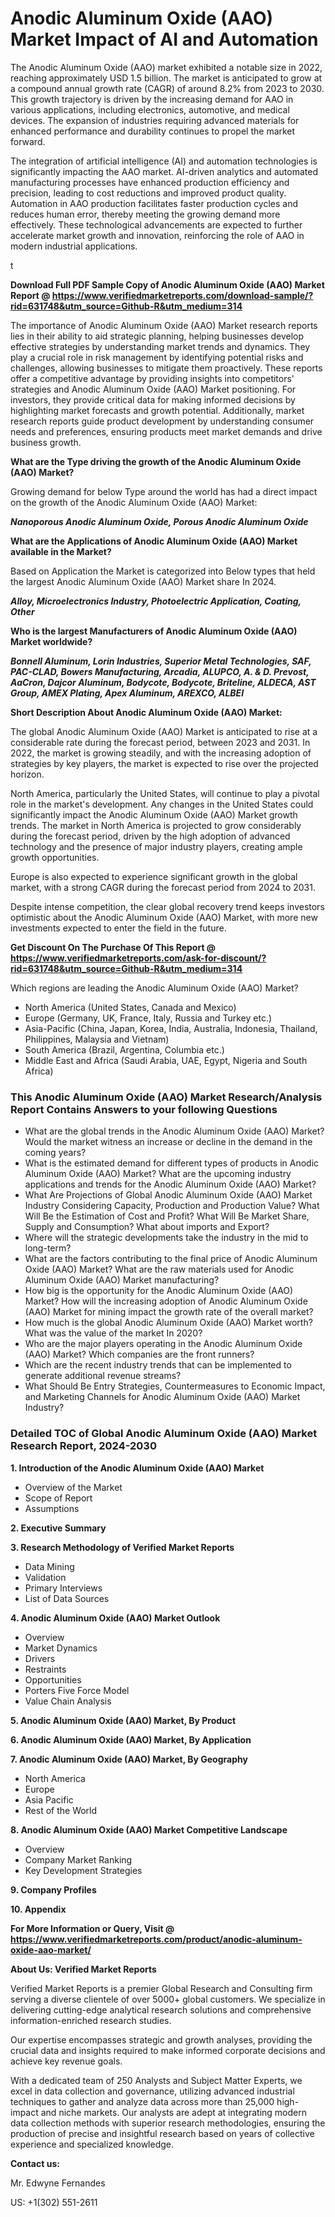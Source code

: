 <meta name="title" content="Global Anodic Aluminum Oxide (AAO) Market Impact of AI and Automation"><meta name="description" content="The Anodic Aluminum Oxide (AAO) market exhibited a notable size in 2022, reaching approximately USD 1.5 billion. The market is anticipated to grow at a compound annual"><meta name="title" content="Anodic Aluminum Oxide (AAO) Market Size, Share, Scope, Trends, Growth, Opportunities, Analysis, Forecast"><h1>Anodic Aluminum Oxide (AAO) Market Impact of AI and Automation</h1><p>The Anodic Aluminum Oxide (AAO) market exhibited a notable size in 2022, reaching approximately USD 1.5 billion. The market is anticipated to grow at a compound annual growth rate (CAGR) of around 8.2% from 2023 to 2030. This growth trajectory is driven by the increasing demand for AAO in various applications, including electronics, automotive, and medical devices. The expansion of industries requiring advanced materials for enhanced performance and durability continues to propel the market forward.</p><p>The integration of artificial intelligence (AI) and automation technologies is significantly impacting the AAO market. AI-driven analytics and automated manufacturing processes have enhanced production efficiency and precision, leading to cost reductions and improved product quality. Automation in AAO production facilitates faster production cycles and reduces human error, thereby meeting the growing demand more effectively. These technological advancements are expected to further accelerate market growth and innovation, reinforcing the role of AAO in modern industrial applications.</p>t</p><p id="" class=""><strong>Download Full PDF Sample Copy of Anodic Aluminum Oxide (AAO) Market Report @ <a href="https://www.verifiedmarketreports.com/download-sample/?rid=631748&utm_source=Github-R&utm_medium=314" target="_blank">https://www.verifiedmarketreports.com/download-sample/?rid=631748&utm_source=Github-R&utm_medium=314</a></strong></p><p>The importance of&nbsp;Anodic Aluminum Oxide (AAO) Market research reports lies in their ability to aid strategic planning, helping businesses develop effective strategies by understanding market trends and dynamics. They play a crucial role in risk management by identifying potential risks and challenges, allowing businesses to mitigate them proactively. These reports offer a competitive advantage by providing insights into competitors' strategies and Anodic Aluminum Oxide (AAO) Market positioning. For investors, they provide critical data for making informed decisions by highlighting market forecasts and growth potential. Additionally, market research reports guide product development by understanding consumer needs and preferences, ensuring products meet market demands and drive business growth.</p><p><strong>What are the&nbsp;Type driving the growth of the Anodic Aluminum Oxide (AAO) Market?</strong></p><p id="" class="">Growing demand for below Type around the world has had a direct impact on the growth of the Anodic Aluminum Oxide (AAO) Market:</p><em><strong>Nanoporous Anodic Aluminum Oxide, Porous Anodic Aluminum Oxide</strong></em></p><strong>What are the&nbsp;Applications&nbsp;of Anodic Aluminum Oxide (AAO) Market available in the Market?</strong></p><p id="" class="">Based on Application the Market is categorized into Below types that held the largest Anodic Aluminum Oxide (AAO) Market share In 2024.</p><em><strong>Alloy, Microelectronics Industry, Photoelectric Application, Coating, Other</strong></em></p><strong>Who is the largest Manufacturers of Anodic Aluminum Oxide (AAO) Market worldwide?</strong></p><p><em><strong>Bonnell Aluminum, Lorin Industries, Superior Metal Technologies, SAF, PAC-CLAD, Bowers Manufacturing, Arcadia, ALUPCO, A. & D. Prevost, AaCron, Dajcor Aluminum, Bodycote, Bodycote, Briteline, ALDECA, AST Group, AMEX Plating, Apex Aluminum, AREXCO, ALBEI</strong></em></p><p id="" class=""><strong>Short Description About Anodic Aluminum Oxide (AAO) Market:</strong></p><p>The global Anodic Aluminum Oxide (AAO) Market is anticipated to rise at a considerable rate during the forecast period, between 2023 and 2031. In 2022, the market is growing steadily, and with the increasing adoption of strategies by key players, the market is expected to rise over the projected horizon.</p><p>North America, particularly the United States, will continue to play a pivotal role in the market's development. Any changes in the United States could significantly impact the Anodic Aluminum Oxide (AAO) Market growth trends. The market in North America is projected to grow considerably during the forecast period, driven by the high adoption of advanced technology and the presence of major industry players, creating ample growth opportunities.</p><p>Europe is also expected to experience significant growth in the global market, with a strong CAGR during the forecast period from 2024 to 2031.</p><p>Despite intense competition, the clear global recovery trend keeps investors optimistic about the Anodic Aluminum Oxide (AAO) Market, with more new investments expected to enter the field in the future.</p><p id="" class=""><strong>Get Discount On The Purchase Of This Report @ <a href="https://www.verifiedmarketreports.com/ask-for-discount/?rid=631748&utm_source=Github-R&utm_medium=314" target="_blank">https://www.verifiedmarketreports.com/ask-for-discount/?rid=631748&utm_source=Github-R&utm_medium=314</a></strong></p>Which regions are leading the Anodic Aluminum Oxide (AAO) Market?</p><ul><li>North America (United States, Canada and Mexico)</li><li>Europe (Germany, UK, France, Italy, Russia and Turkey etc.)</li><li>Asia-Pacific (China, Japan, Korea, India, Australia, Indonesia, Thailand, Philippines, Malaysia and Vietnam)</li><li>South America (Brazil, Argentina, Columbia etc.)</li><li>Middle East and Africa (Saudi Arabia, UAE, Egypt, Nigeria and South Africa)</li></ul><h3 id="" class="">This Anodic Aluminum Oxide (AAO) Market Research/Analysis Report Contains Answers to your following Questions</h3><ul><li>What are the global trends in the Anodic Aluminum Oxide (AAO) Market? Would the market witness an increase or decline in the demand in the coming years?</li><li>What is the estimated demand for different types of products in Anodic Aluminum Oxide (AAO) Market? What are the upcoming industry applications and trends for the Anodic Aluminum Oxide (AAO) Market?</li><li>What Are Projections of Global Anodic Aluminum Oxide (AAO) Market Industry Considering Capacity, Production and Production Value? What Will Be the Estimation of Cost and Profit? What Will Be Market Share, Supply and Consumption? What about imports and Export?</li><li>Where will the strategic developments take the industry in the mid to long-term?</li><li>What are the factors contributing to the final price of Anodic Aluminum Oxide (AAO) Market? What are the raw materials used for Anodic Aluminum Oxide (AAO) Market manufacturing?</li><li>How big is the opportunity for the Anodic Aluminum Oxide (AAO) Market? How will the increasing adoption of Anodic Aluminum Oxide (AAO) Market for mining impact the growth rate of the overall market?</li><li>How much is the global Anodic Aluminum Oxide (AAO) Market worth? What was the value of the market In 2020?</li><li>Who are the major players operating in the Anodic Aluminum Oxide (AAO) Market? Which companies are the front runners?</li><li>Which are the recent industry trends that can be implemented to generate additional revenue streams?</li><li>What Should Be Entry Strategies, Countermeasures to Economic Impact, and Marketing Channels for Anodic Aluminum Oxide (AAO) Market Industry?</li></ul><h3 id="" class="">Detailed TOC of Global Anodic Aluminum Oxide (AAO) Market Research Report, 2024-2030</h3><p id="" class=""><strong>1. Introduction of the Anodic Aluminum Oxide (AAO) Market</strong></p><ul><li>Overview of the Market</li><li>Scope of Report</li><li>Assumptions</li></ul><p id="" class=""><strong>2. Executive Summary</strong></p><p id="" class=""><strong>3. Research Methodology of Verified Market Reports</strong></p><ul><li>Data Mining</li><li>Validation</li><li>Primary Interviews</li><li>List of Data Sources</li></ul><p id="" class=""><strong>4. Anodic Aluminum Oxide (AAO) Market Outlook</strong></p><ul><li>Overview</li><li>Market Dynamics</li><li>Drivers</li><li>Restraints</li><li>Opportunities</li><li>Porters Five Force Model</li><li>Value Chain Analysis</li></ul><p id="" class=""><strong>5. Anodic Aluminum Oxide (AAO) Market, By Product</strong></p><p id="" class=""><strong>6. Anodic Aluminum Oxide (AAO) Market, By Application</strong></p><p id="" class=""><strong>7. Anodic Aluminum Oxide (AAO) Market, By Geography</strong></p><ul><li>North America</li><li>Europe</li><li>Asia Pacific</li><li>Rest of the World</li></ul><p id="" class=""><strong>8. Anodic Aluminum Oxide (AAO) Market Competitive Landscape</strong></p><ul><li>Overview</li><li>Company Market Ranking</li><li>Key Development Strategies</li></ul><p id="" class=""><strong>9. Company Profiles</strong></p><p id="" class=""><strong>10. Appendix</strong></p><p id="" class=""><strong>For More Information or Query, Visit @ <a href="https://www.verifiedmarketreports.com/product/anodic-aluminum-oxide-aao-market/" target="_blank">https://www.verifiedmarketreports.com/product/anodic-aluminum-oxide-aao-market/</a></strong></p><p id="" class=""><strong>About Us: Verified Market Reports</strong></p><p id="" class="">Verified Market Reports is a premier Global Research and Consulting firm serving a diverse clientele of over 5000+ global customers. We specialize in delivering cutting-edge analytical research solutions and comprehensive information-enriched research studies.</p><p id="" class="">Our expertise encompasses strategic and growth analyses, providing the crucial data and insights required to make informed corporate decisions and achieve key revenue goals.</p><p id="" class="">With a dedicated team of 250 Analysts and Subject Matter Experts, we excel in data collection and governance, utilizing advanced industrial techniques to gather and analyze data across more than 25,000 high-impact and niche markets. Our analysts are adept at integrating modern data collection methods with superior research methodologies, ensuring the production of precise and insightful research based on years of collective experience and specialized knowledge.</p><p id="" class=""><strong>Contact us:</strong></p><p id="" class="">Mr. Edwyne Fernandes</p><p id="" class="">US: +1(302) 551-2611</p>